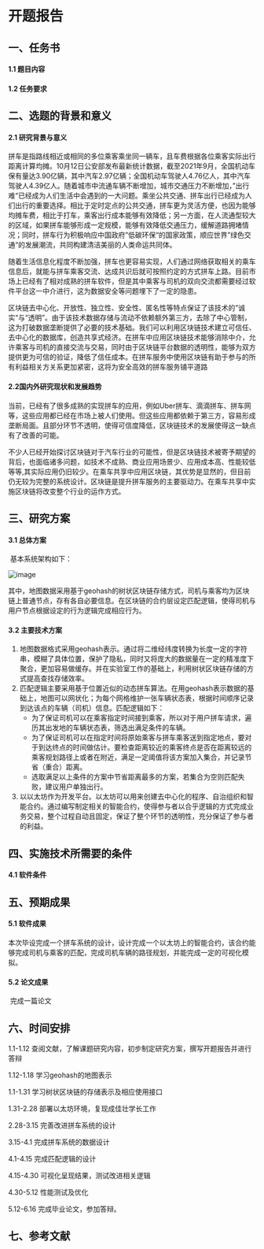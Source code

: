 # 开题报告

## 一、任务书

#### 1.1 题目内容



#### 1.2 任务要求



## 二、选题的背景和意义

#### 2.1 研究背景与意义

​		拼车是指路线相近或相同的多位乘客乘坐同一辆车，且车费根据各位乘客实际出行距离计算均摊。10月12日公安部发布最新统计数据，截至2021年9月，全国机动车保有量达3.90亿辆，其中汽车2.97亿辆；全国机动车驾驶人4.76亿人，其中汽车驾驶人4.39亿人。随着城市中流通车辆不断增加，城市交通压力不断增加，”出行难“已经成为人们生活中会遇到的一大问题。乘坐公共交通、拼车出行已经成为人们出行的重要选择。相比于定时定点的公共交通，拼车更为灵活方便，也因为能够均摊车费，相比于打车，乘客出行成本能够有效降低；另一方面，在人流通型较大的区域，如果拼车能够形成一定规模，能够有效降低交通压力，缓解道路拥堵情况；同时，拼车行为积极响应中国政府”低碳环保“的国家政策，顺应世界”绿色交通“的发展潮流，共同构建清洁美丽的人类命运共同体。

​		随着生活信息化程度不断加强，拼车也更容易实现，人们通过网络获取相关的乘车信息后，就能与拼车乘客交流、达成共识后就可按照约定的方式拼车上路。目前市场上已经有了相对成熟的拼车软件，但是其中乘客与司机的双向交流都需要经过软件平台这一中介进行，这为数据安全等问题埋下了一定的隐患。

​		区块链去中心化、开放性、独立性、安全性、匿名性等特点保证了该技术的”诚实“与“透明”。由于该技术数据存储与流动不依赖额外第三方，去除了中心管制，这为打破数据垄断提供了必要的技术基础。我们可以利用区块链技术建立可信任、去中心化的数据库，创造共享式经济。在拼车中应用区块链技术能够消除中介，允许乘客与司机的直接交流与交易，同时由于区块链平台数据的透明性，能够为双方提供更为可信的验证，降低了信任成本。在拼车服务中使用区块链有助于参与的所有利益相关方关系更加紧密，这将为安全高效的拼车服务铺平道路

#### 2.2国内外研究现状和发展趋势

​	当前，已经有了很多成熟的实现拼车的应用，例如Uber拼车、滴滴拼车、拼车网等，这些应用都已经在市场上被人们使用。但这些应用都依赖于第三方，容易形成垄断局面。且部分环节不透明，使得可信度降低，区块链技术的发展使得这一缺点有了改善的可能。

​	不少人已经开始探讨区块链对于汽车行业的可能性，但是区块链技术被寄予期望的背后，也面临诸多问题，如技术不成熟、商业应用场景少、应用成本高、性能较低等等,其实际应用仍旧较少。在乘车共享中应用区块链，其优势是显然的，但目前仍无较为完整的系统设计。区块链是提升拼车服务的主要驱动力。在乘车共享中实施区块链将改变整个行业的运作方式。

## 三、研究方案

#### 3.1 总体方案

​	基本系统架构如下：


![image](https://user-images.githubusercontent.com/75356066/148495379-001d5344-430a-4419-8041-baadfc3ea13a.png)

​	其中，地图数据采用基于geohash的树状区块链存储方式，司机与乘客均为区块链上普通节点，存有各自必要信息。在区块链的合约层设定匹配逻辑，使得司机与用户节点根据设定的行为逻辑完成相应行为。

#### 3.2 主要技术方案

1. 地图数据格式采用geohash表示。通过将二维经纬度转换为长度一定的字符串，模糊了具体位置，保护了隐私，同时又将庞大的数据量在一定的精准度下聚合，更加容易做缓存。并在实验室工作的基础上，利用树状区块链存储的方式提高查找存储效率。
2. 匹配逻辑主要采用基于位置近似的动态拼车算法。在用geohash表示数据的基础上，地图可以网状化；为每个网格维护一张车辆状态表，根据时间顺序记录到达该点的车辆（司机）信息。匹配逻辑如下：
   - 为了保证司机可以在乘客指定时间接到乘客，所以对于用户拼车请求，遍历其出发地的车辆状态表，筛选出满足条件的车辆。
   - 为了保证司机可以在指定时间将原始乘客与拼车乘客送到指定地点，要对于到达终点的时间做估计。要检查距离较近的乘客终点是否在距离较远的乘客规划路径上或者在附近，满足一定阈值将该方案加入集合，并记录节省（重合）距离。
   - 选取满足以上条件的方案中节省距离最多的方案，若集合为空则匹配失败，建议用户单独出行。
3. 以以太坊作为开发平台。以太坊可以用来创建去中心化的程序、自治组织和智能合约。通过编写制定相关的智能合约，使得参与者以合乎逻辑的方式完成业务交易，整个过程自动且固定，保证了整个环节的透明性，充分保证了参与者的利益。



## 四、实施技术所需要的条件

#### 4.1 软件条件



## 五、预期成果

#### 5.1 软件成果

​	本次毕设完成一个拼车系统的设计，设计完成一个以太坊上的智能合约，该合约能够完成司机与乘客的匹配，完成司机车辆的路径规划，并能完成一定的可视化模拟。

#### 5.2 论文成果

​	完成一篇论文



## 六、时间安排

1.1-1.12	查阅文献，了解课题研究内容，初步制定研究方案，撰写开题报告并进行答辩

1.12-1.18	学习geohash的地图表示

1.1-1.31	学习树状区块链的存储表示及相应使用接口

1.31-2.28	部署以太坊环境，复现成佳壮学长工作

2.28-3.15	完善改进拼车系统的设计

3.15-4.1	完成拼车系统的数据设计

4.1-4.15	完成匹配逻辑的设计

4.15-4.30	可视化呈现结果，测试改进相关逻辑

4.30-5.12	性能测试及优化

5.12-6.16	完成毕业论文，参加答辩。

## 七、参考文献
















